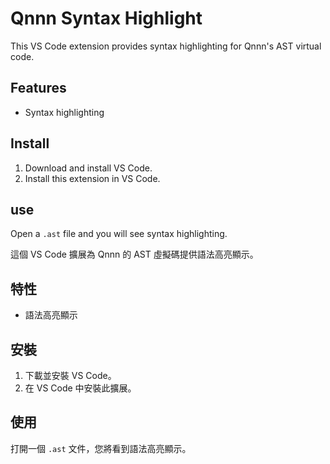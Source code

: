 # Qnnn Syntax Highlight

This VS Code extension provides syntax highlighting for Qnnn's AST virtual code.

## Features

- Syntax highlighting

## Install

1. Download and install VS Code.
2. Install this extension in VS Code.

## use

Open a `.ast` file and you will see syntax highlighting.

這個 VS Code 擴展為 Qnnn 的 AST 虛擬碼提供語法高亮顯示。

## 特性

- 語法高亮顯示

## 安裝

1. 下載並安裝 VS Code。
2. 在 VS Code 中安裝此擴展。

## 使用

打開一個 `.ast` 文件，您將看到語法高亮顯示。
